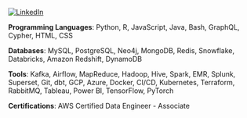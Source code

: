 [![LinkedIn](https://img.shields.io/badge/LinkedIn-neelk-blue)](https://linkedin.com/in/neelk)

**Programming Languages**: Python, R, JavaScript, Java, Bash, GraphQL, Cypher, HTML, CSS

**Databases**: MySQL, PostgreSQL, Neo4j, MongoDB, Redis, Snowflake, Databricks, Amazon Redshift, DynamoDB

**Tools**: Kafka, Airflow, MapReduce, Hadoop, Hive, Spark, EMR, Splunk, Superset, Git, dbt, GCP, Azure, Docker,
CI/CD, Kubernetes, Terraform, RabbitMQ, Tableau, Power BI, TensorFlow, PyTorch

**Certifications**: AWS Certified Data Engineer - Associate
